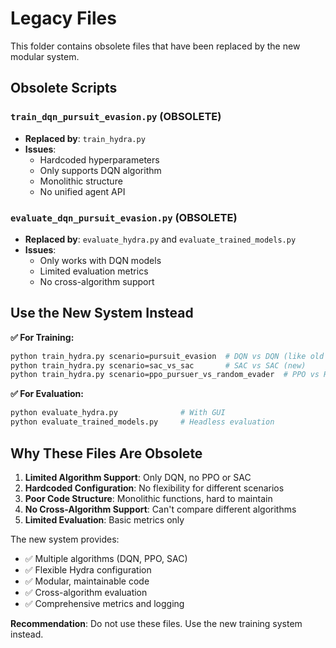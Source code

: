 # Legacy Files

This folder contains obsolete files that have been replaced by the new modular system.

## Obsolete Scripts

### `train_dqn_pursuit_evasion.py` (OBSOLETE)
- **Replaced by**: `train_hydra.py`
- **Issues**: 
  - Hardcoded hyperparameters
  - Only supports DQN algorithm
  - Monolithic structure
  - No unified agent API

### `evaluate_dqn_pursuit_evasion.py` (OBSOLETE)
- **Replaced by**: `evaluate_hydra.py` and `evaluate_trained_models.py`
- **Issues**:
  - Only works with DQN models
  - Limited evaluation metrics
  - No cross-algorithm support

## Use the New System Instead

**✅ For Training:**
```bash
python train_hydra.py scenario=pursuit_evasion  # DQN vs DQN (like old script)
python train_hydra.py scenario=sac_vs_sac       # SAC vs SAC (new)
python train_hydra.py scenario=ppo_pursuer_vs_random_evader  # PPO vs Random (new)
```

**✅ For Evaluation:**
```bash
python evaluate_hydra.py              # With GUI
python evaluate_trained_models.py     # Headless evaluation
```

## Why These Files Are Obsolete

1. **Limited Algorithm Support**: Only DQN, no PPO or SAC
2. **Hardcoded Configuration**: No flexibility for different scenarios
3. **Poor Code Structure**: Monolithic functions, hard to maintain
4. **No Cross-Algorithm Support**: Can't compare different algorithms
5. **Limited Evaluation**: Basic metrics only

The new system provides:
- ✅ Multiple algorithms (DQN, PPO, SAC)
- ✅ Flexible Hydra configuration
- ✅ Modular, maintainable code
- ✅ Cross-algorithm evaluation
- ✅ Comprehensive metrics and logging

**Recommendation**: Do not use these files. Use the new training system instead. 